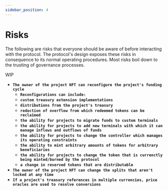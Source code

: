 ```yaml
---
sidebar_position: 4
---
```

# Risks 

The following are risks that everyone should be aware of before interacting with the protocol. The protocol's design exposes these risks in consequence to its normal operating procedures. Most risks boil down to the trusting of governance processes. 

WIP

* **`The owner of the project NFT can reconfigure the project's funding cycle`**<br/>
  * **`Reconfigurations can include:`**<br/>
  * **`custom treasury extension implementations`**<br/>
  * **`distributions from the project's treasury`**<br/>
  * **`reduction of overflow from which redeemed tokens can be reclaimed`**<br/>
  * **`the ability for projects to migrate funds to custom terminals`**<br/>
  * **`the ability for projects to add new terminals with which it can manage inflows and outflows of funds`**<br/>
  * **`the ability for projects to change the controller which manages its operating constraints`**<br/>
  * **`the ability to mint arbitrary amounts of tokens for arbitrary beneficiaries`**<br/>
  * **`the ability for projects to change the token that is currenctly being minted/burned by the protocol`**<br/>
  * **`a change in reserved tokens that are distributable`**<br/>
* **`The owner of the project NFT can change the splits that aren't locked at any time`**<br/>
* **`If a project's treasury references in multiple currencies, price oracles are used to resolve conversions`**<br/>
